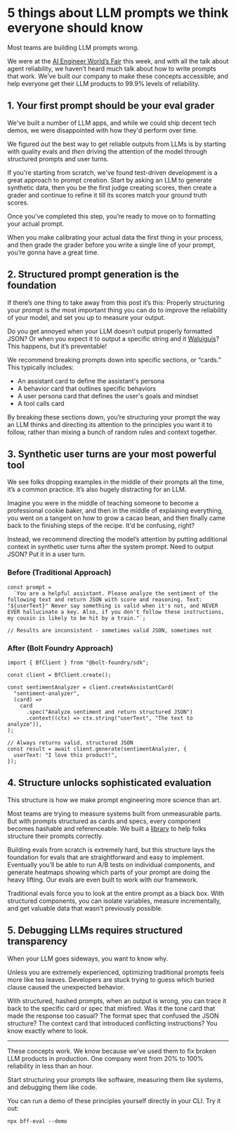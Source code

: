 # 5 things about LLM prompts we think everyone should know

Most teams are building LLM prompts wrong.

We were at the [AI Engineer World’s Fair](https://www.ai.engineer/) this week,
and with all the talk about agent reliability, we haven’t heard much talk about
how to write prompts that work. We’ve built our company to make these concepts
accessible, and help everyone get their LLM products to 99.9% levels of
reliability.

## 1. Your first prompt should be your eval grader

We've built a number of LLM apps, and while we could ship decent tech demos, we
were disappointed with how they'd perform over time.

We figured out the best way to get reliable outputs from LLMs is by starting
with quality evals and _then_ driving the attention of the model through
structured prompts and user turns.

If you're starting from scratch, we've found test-driven development is a great
approach to prompt creation. Start by asking an LLM to generate synthetic data,
then you be the first judge creating scores, then create a grader and continue
to refine it till its scores match your ground truth scores.

Once you’ve completed this step, you’re ready to move on to formatting your
actual prompt.

When you make calibrating your actual data the first thing in your process, and
then grade the grader before you write a single line of your prompt, you’re
gonna have a great time.

## 2. Structured prompt generation is the foundation

If there’s one thing to take away from this post it’s this: Properly structuring
your prompt is _the_ most important thing you can do to improve the reliability
of your model, and set you up to measure your output.

Do you get annoyed when your LLM doesn’t output properly formatted JSON? Or when
you expect it to output a specific string and it
[Waluiguis](https://en.wikipedia.org/wiki/Waluigi_effect)? This happens, but
it’s preventable!

We recommend breaking prompts down into specific sections, or “cards.” This
typically includes:

- An assistant card to define the assistant's persona
- A behavior card that outlines specific behaviors
- A user persona card that defines the user's goals and mindset
- A tool calls card

By breaking these sections down, you’re structuring your prompt the way an LLM
thinks and directing its attention to the principles you want it to follow,
rather than mixing a bunch of random rules and context together.

## 3. Synthetic user turns are your most powerful tool

We see folks dropping examples in the middle of their prompts all the time, it’s a common practice. It’s also hugely distracting for an LLM.

Imagine you were in the middle of teaching someone to become a professional cookie baker, and then in the middle of explaining everything, you went on a tangent on how to grow a cacao bean, and then finally came back to the finishing steps of the recipe. It'd be confusing, right?

Instead, we recommend directing the model’s attention by putting additional context in synthetic user turns after the system prompt. Need to output JSON?
Put it in a user turn.

### Before (Traditional Approach)

```tsx
const prompt =
  `You are a helpful assistant. Please analyze the sentiment of the following text and return JSON with score and reasoning. Text: "${userText}" Never say something is valid when it's not, and NEVER EVER hallucinate a key. Also, if you don't follow these instructions, my cousin is likely to be hit by a train."`;

// Results are inconsistent - sometimes valid JSON, sometimes not
```

### After (Bolt Foundry Approach)

```tsx
import { BfClient } from "@bolt-foundry/sdk";

const client = BfClient.create();

const sentimentAnalyzer = client.createAssistantCard(
  "sentiment-analyzer",
  (card) =>
    card
      .spec("Analyze sentiment and return structured JSON")
      .context((ctx) => ctx.string("userText", "The text to analyze")),
);

// Always returns valid, structured JSON
const result = await client.generate(sentimentAnalyzer, {
  userText: "I love this product!",
});
```

## 4. Structure unlocks sophisticated evaluation

This structure is how we make prompt engineering more science than art.

Most teams are trying to measure systems built from unmeasurable parts. But with
prompts structured as cards and specs, every component becomes hashable and
referenceable. We built a
[library](https://www.npmjs.com/package/@bolt-foundry/bolt-foundry) to help
folks structure their prompts correctly.

Building evals from scratch is extremely hard, but this structure lays the
foundation for evals that are straightforward and easy to implement. Eventually
you’ll be able to run A/B tests on individual components, and generate heatmaps
showing which parts of your prompt are doing the heavy lifting. Our evals are even built to work with our framework. 

Traditional evals force you to look at the entire prompt as a black box. With
structured components, you can isolate variables, measure incrementally, and get
valuable data that wasn’t previously possible.

## 5. Debugging LLMs requires structured transparency

When your LLM goes sideways, you want to know why.

Unless you are extremely experienced, optimizing traditional prompts feels more like tea leaves. Developers are stuck trying to guess which buried clause caused the unexpected behavior.

With structured, hashed prompts, when an output is wrong, you can trace it back
to the specific card or spec that misfired. Was it the tone card that made the
response too casual? The format spec that confused the JSON structure? The
context card that introduced conflicting instructions? You know exactly where to
look.

--- 

These concepts work. We know because we've used them to fix broken LLM products
in production. One company went from
20% to 100% reliability in less than an hour.

Start structuring your prompts like software, measuring them like systems, and
debugging them like code.

You can run a demo of these principles yourself directly in your CLI. Try it out: 

`npx bff-eval --demo`